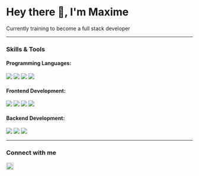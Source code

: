 <!-- Si quelqu'un passe par là, qu'il n'hésite pas à m'envoyer un message : JE CHERCHE UN STAGE ! -->
# Hey there 👋, I'm Maxime
 Currently training to become a full stack developer

 ---
 
### Skills & Tools
 
 #### Programming Languages:  
![](https://img.shields.io/badge/-JAVA-acf2f6) ![](https://img.shields.io/badge/-C-acf2f6) ![](https://img.shields.io/badge/-JAVASCRIPT-acf2f6) ![](https://img.shields.io/badge/-SASS-acf2f6)
 
 #### Frontend Development:
![](https://img.shields.io/badge/-ANGULAR-f6eaac) ![](https://img.shields.io/badge/-CSS3-f6eaac) ![](https://img.shields.io/badge/-HTML5-f6eaac) ![](https://img.shields.io/badge/-TYPESCRIPT-f6eaac)
 
 #### Backend Development:
![](https://img.shields.io/badge/-EXPRESS-f6acac) ![](https://img.shields.io/badge/-NODE-f6acac) ![](https://img.shields.io/badge/-SPRING-f6acac)

 ---

### Connect with me

[<img src="https://raw.githubusercontent.com/rahuldkjain/github-profile-readme-generator/master/src/images/icons/Social/linked-in-alt.svg" width="20"/>](https://linkedin.com/in/madaumur)
